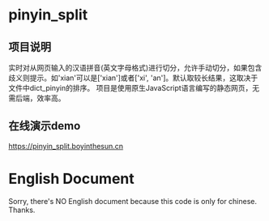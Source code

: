 # pinyin_split
## 项目说明
实时对从网页输入的汉语拼音(英文字母格式)进行切分，允许手动切分，如果包含歧义则提示。如'xian'可以是['xian']或者['xi', 'an']。默认取较长结果，这取决于文件中dict_pinyin的排序。
项目是使用原生JavaScript语言编写的静态网页，无需后端，效率高。
## 在线演示demo
https://pinyin_split.boyinthesun.cn
# English Document
Sorry, there's NO English document because this code is only for chinese. Thanks.
